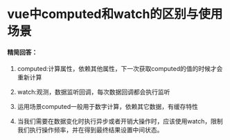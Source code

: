 # vue中computed和watch的区别与使用场景

#### 精简回答：

1. computed:计算属性，依赖其他属性，下一次获取computed的值的时候才会重新计算

2. watch:观测，数据监听回调，每次数据回调都会执行监听

3. 运用场景computed一般用于数字计算，依赖其它数据，有缓存特性

4. 当我们需要在数据变化时执行异步或者开销大操作时，应该使用watch，限制我们执行操作频率，并在得到最终结果设置中间状态。





